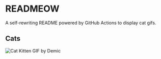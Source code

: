 # READMEOW

A self-rewriting README powered by GitHub Actions to display cat gifs.

## Cats

![Cat Kitten GIF by Demic](https://media1.giphy.com/media/v1.Y2lkPTlhY2QwMmRheWVwc2QxOHI4YXZlbHd4b3p6amhzMWF4M2diYmNtZjk3MDM5ZHVnNCZlcD12MV9naWZzX3NlYXJjaCZjdD1n/3oriO0OEd9QIDdllqo/200.gif)

